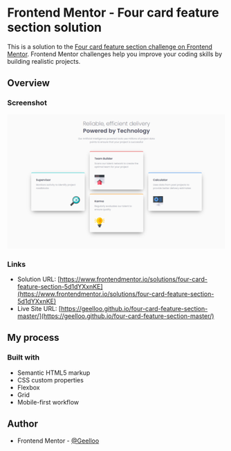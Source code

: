 # Frontend Mentor - Four card feature section solution

This is a solution to the [Four card feature section challenge on Frontend Mentor](https://www.frontendmentor.io/challenges/four-card-feature-section-weK1eFYK). Frontend Mentor challenges help you improve your coding skills by building realistic projects.

## Overview

### Screenshot

![](./screenshot.png)

### Links

- Solution URL: [https://www.frontendmentor.io/solutions/four-card-feature-section-5d1dYXxnKE](https://www.frontendmentor.io/solutions/four-card-feature-section-5d1dYXxnKE)
- Live Site URL: [https://geelloo.github.io/four-card-feature-section-master/](https://geelloo.github.io/four-card-feature-section-master/)

## My process

### Built with

- Semantic HTML5 markup
- CSS custom properties
- Flexbox
- Grid
- Mobile-first workflow

## Author

- Frontend Mentor - [@Geelloo](https://www.frontendmentor.io/profile/Geelloo)
